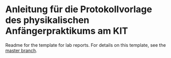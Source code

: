 # Anleitung für die Protokollvorlage des physikalischen Anfängerpraktikums am KIT

Readme for the template for lab reports. For details on this template, see the [master branch](https://github.com/fsphys/praktikum-protokollvorlage-latex).

